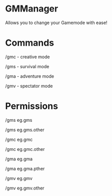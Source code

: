 # GMManager
Allows you to change your Gamemode with ease!

# Commands
/gmc - creative mode

/gms - survival mode

/gma - adventure mode

/gmv - spectator mode

# Permissions
/gms eg.gms

/gms eg.gms.other

/gmc eg.gmc

/gmc eg.gmc.other

/gma eg.gma

/gma eg.gma.pther

/gmv eg.gmv

/gmv eg.gmv.other
